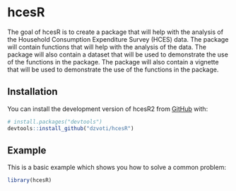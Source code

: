 
<!-- README.md is generated from README.Rmd. Please edit that file -->

# hcesR

<!-- badges: start -->
<!-- badges: end -->

The goal of hcesR is to create a package that will help with the
analysis of the Household Consumption Expenditure Survey (HCES) data.
The package will contain functions that will help with the analysis of
the data. The package will also contain a dataset that will be used to
demonstrate the use of the functions in the package. The package will
also contain a vignette that will be used to demonstrate the use of the
functions in the package.

## Installation

You can install the development version of hcesR2 from
[GitHub](https://github.com/) with:

``` r
# install.packages("devtools")
devtools::install_github("dzvoti/hcesR")
```

## Example

This is a basic example which shows you how to solve a common problem:

``` r
library(hcesR)
```

